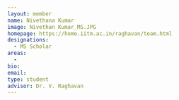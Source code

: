 ```yaml
---
layout: member
name: Nivethana Kumar
image: Nivethan Kumar_MS.JPG
homepage: https://home.iitm.ac.in/raghavan/team.html
designations: 
  - MS Scholar
areas: 
  - 
bio: 
email: 
type: student
advisor: Dr. V. Raghavan
---
```

